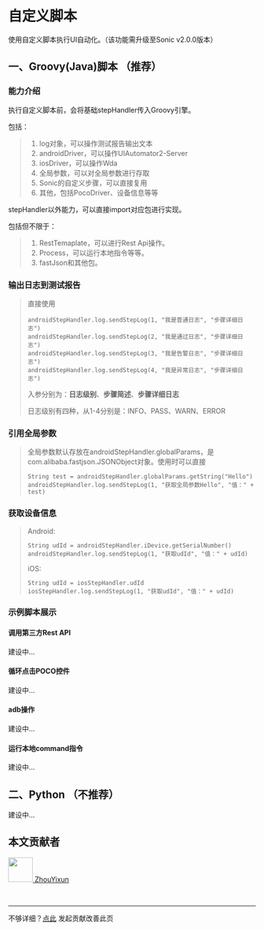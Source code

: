 # 自定义脚本

使用自定义脚本执行UI自动化。（该功能需升级至Sonic v2.0.0版本）

## 一、Groovy(Java)脚本 （推荐）

### 能力介绍

执行自定义脚本前，会将基础stepHandler传入Groovy引擎。

包括：
> 1. log对象，可以操作测试报告输出文本
> 2. androidDriver，可以操作UIAutomator2-Server
> 3. iosDriver，可以操作Wda
> 4. 全局参数，可以对全局参数进行存取
> 5. Sonic的自定义步骤，可以直接复用
> 6. 其他，包括PocoDriver、设备信息等等

stepHandler以外能力，可以直接import对应包进行实现。

包括但不限于：
> 1. RestTemaplate，可以进行Rest Api操作。
> 2. Process，可以运行本地指令等等。
> 3. fastJson和其他包。

### 输出日志到测试报告

> 直接使用
> ```
> androidStepHandler.log.sendStepLog(1, "我是普通日志", "步骤详细日志")
> androidStepHandler.log.sendStepLog(2, "我是通过日志", "步骤详细日志")
> androidStepHandler.log.sendStepLog(3, "我是告警日志", "步骤详细日志")
> androidStepHandler.log.sendStepLog(4, "我是异常日志", "步骤详细日志")
> ```
> 
> 入参分别为：**日志级别**、**步骤简述**、**步骤详细日志**
> 
> 日志级别有四种，从1-4分别是：INFO、PASS、WARN、ERROR

### 引用全局参数

> 全局参数默认存放在androidStepHandler.globalParams，是com.alibaba.fastjson.JSONObject对象。使用时可以直接
> ```
> String test = androidStepHandler.globalParams.getString("Hello")
> androidStepHandler.log.sendStepLog(1, "获取全局参数Hello", "值：" + test)
> ```

### 获取设备信息

> Android: 
> ```
> String udId = androidStepHandler.iDevice.getSerialNumber()
> androidStepHandler.log.sendStepLog(1, "获取udId", "值：" + udId)
> ```
>
> iOS: 
> ```
> String udId = iosStepHandler.udId
> iosStepHandler.log.sendStepLog(1, "获取udId", "值：" + udId)
> ```


### 示例脚本展示

#### 调用第三方Rest API
建设中...

#### 循环点击POCO控件
建设中...

#### adb操作
建设中...

#### 运行本地command指令
建设中...

## 二、Python （不推荐）

建设中...

## 本文贡献者
<div class="cont">
<a href="https://github.com/ZhouYixun" target="_blank">
<img src="https://avatars.githubusercontent.com/u/56339314?v=4" width="50"/>
<span>ZhouYixun</span>
</a>
</div>


&nbsp;
&nbsp;
***
不够详细？[点此](https://github.com/SonicCloudOrg/sonic-offical-website/edit/main/src/markdown/doc/doc-script.md) 发起贡献改善此页
